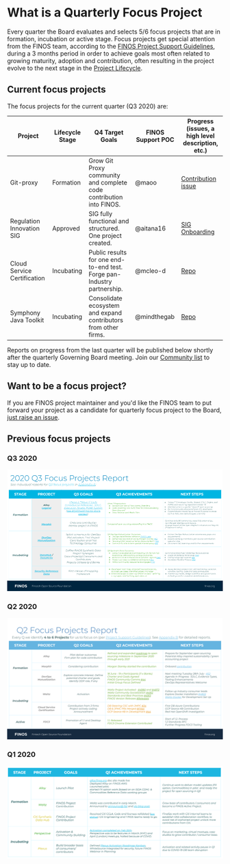 # What is a Quarterly Focus Project

Every quarter the Board evaluates and selects 5/6 focus projects that are in formation, incubation or active stage. Focus projects get special attention from the FINOS team, according to the [FINOS Project Support Guidelines](https://finosfoundation.atlassian.net/wiki/spaces/FINOS/pages/1511161857/Project+Support+Guidelines), during a 3 months period in order to achieve goals most often related to growing maturity, adoption and contribution, often resulting in the project evolve to the next stage in the [Project Lifecycle](../governance/Project-Lifecycle.md).

## Current focus projects

The focus projects for the current quarter (Q3 2020) are:

| Project                 | Lifecycle Stage | Q4 Target Goals                                                                                                  | FINOS Support POC | Progress (issues, a high level description, etc.)                                 |
|-------------------------|-----------------|-----------------------------------------------------------------------------------------------------------------------|-------------------|-----------------------------------------------------------------------------------|
| Git-proxy                   | Formation      | Grow Git Proxy community and complete code contribution into FINOS.                                 | @maoo      | [Contribution issue](https://github.com/finos/community/issues/65)                                       |
| Regulation Innovation SIG   | Approved       | SIG fully functional and structured. One project created.                                                                                      | @aitana16      | [SIG Onboarding](https://github.com/finos/community/issues/80) |
| Cloud Service Certification | Incubating     | Public results for one end-to-end test. Forge pan-Industry partnership. | @mcleo-d          | [Repo](https://github.com/finos/cloud-service-certification)                                      |                                   |
| Symphony Java Toolkit    | Incubating      | Consolidate ecosystem  and expand contributors from other firms. | @mindthegab          |                 [Repo](https://github.com/finos/symphony-java-toolkit)                                                                  |

Reports on progress from the last quarter will be published below shortly after the quarterly Governing Board meeting. Join our [Community list](mailto:community+subscribe@finos.org) to stay up to date.

## Want to be a focus project?
If you are FINOS project maintainer and you'd like the FINOS team to put forward your project as a candidate for quarterly focus project to the Board, [just raise an issue](https://github.com/finos/community/issues/new?title=Please%20consider%20%3Cproject%20name%3E%20as%20quarterly%20focus%20project%20for%20%3Cquarter%20year%3E&body=A%20brief%20description%20of%20your%20quarterly%20goals%20and%20how%20FINOS%20can%20help).


## Previous focus projects

### Q3 2020
<img src="assets/2020Q3-focus-projects-report.png" width="800" />

### Q2 2020

<img src="assets/2020Q2-focus-projects-report.png" width="800" />

### Q1 2020

<img src="assets/2020Q1-focus-projects-report.png" width="800" />
